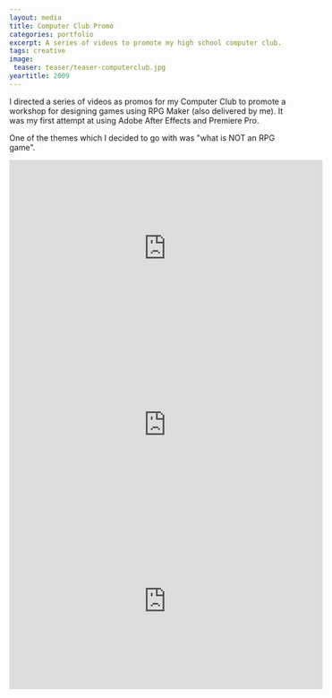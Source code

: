 ```yaml
---
layout: media
title: Computer Club Promo
categories: portfolio
excerpt: A series of videos to promote my high school computer club.
tags: creative
image:
 teaser: teaser/teaser-computerclub.jpg
yeartitle: 2009
---
```


I directed a series of videos as promos for my Computer Club to promote a workshop for designing games using RPG Maker (also delivered by me). It was my first attempt at using Adobe After Effects and Premiere Pro.

One of the themes which I decided to go with was "what is NOT an RPG game".

<iframe width="560" height="315" src="https://www.youtube.com/embed/n5C5ADLt1MI" title="YouTube video player" frameborder="0" allow="accelerometer; autoplay; clipboard-write; encrypted-media; gyroscope; picture-in-picture" allowfullscreen></iframe>

<iframe width="560" height="315" src="https://www.youtube.com/embed/FV6SZJHr-Rw" title="YouTube video player" frameborder="0" allow="accelerometer; autoplay; clipboard-write; encrypted-media; gyroscope; picture-in-picture" allowfullscreen></iframe>

<iframe width="560" height="315" src="https://www.youtube.com/embed/o1UyGscYwa8" title="YouTube video player" frameborder="0" allow="accelerometer; autoplay; clipboard-write; encrypted-media; gyroscope; picture-in-picture" allowfullscreen></iframe>